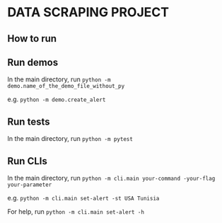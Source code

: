 # DATA SCRAPING PROJECT

## How to run


## Run demos

In the main directory, run  ```python -m demo.name_of_the_demo_file_without_py```

e.g. ```python -m demo.create_alert```

## Run tests

In the main directory, run ```python -m pytest```

## Run CLIs

In the main directory, run ```python -m cli.main your-command -your-flag your-parameter```

e.g. ```python -m cli.main set-alert -st USA Tunisia```

For help, run ```python -m cli.main set-alert -h```